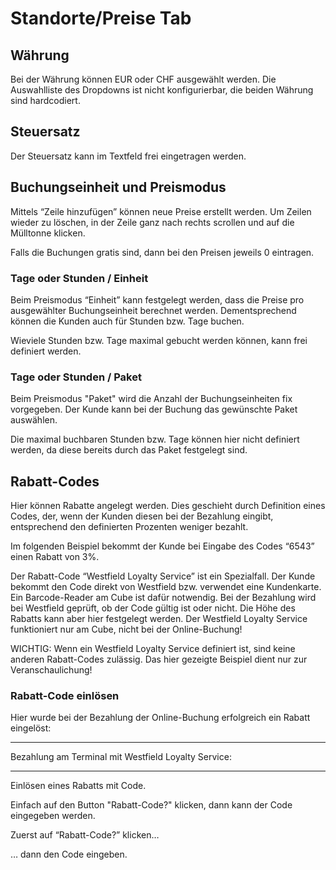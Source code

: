 # Standorte/Preise Tab

<ImageCaption
    src="/standorte-preise-tab/grafik.png"
    alt="Übersicht Standorte Preise"
    caption="Übersicht Standorte Preise"
/>

## Währung

Bei der Währung können EUR oder CHF ausgewählt werden. Die Auswahlliste des Dropdowns ist nicht konfigurierbar, die beiden Währung sind hardcodiert.

## Steuersatz

Der Steuersatz kann im Textfeld frei eingetragen werden.

## Buchungseinheit und Preismodus

Mittels “Zeile hinzufügen” können neue Preise erstellt werden. Um Zeilen wieder zu löschen, in der Zeile ganz nach rechts scrollen und auf die Mülltonne klicken.

Falls die Buchungen gratis sind, dann bei den Preisen jeweils 0 eintragen.

### Tage oder Stunden / Einheit

Beim Preismodus “Einheit” kann festgelegt werden, dass die Preise pro ausgewählter Buchungseinheit berechnet werden. Dementsprechend können die Kunden auch für Stunden bzw. Tage buchen.

Wieviele Stunden bzw. Tage maximal gebucht werden können, kann frei definiert werden.

<ImageCaption
    src="/standorte-preise-tab/grafik1.png"
    alt="Tage / Einheit"
    caption="Tage / Einheit"
/>

<ImageCaption
    src="/standorte-preise-tab/grafik2.png"
    alt="Stunden / Einheit"
    caption="Stunden / Einheit"
/>



### Tage oder Stunden / Paket

Beim Preismodus "Paket" wird die Anzahl der Buchungseinheiten fix vorgegeben. Der Kunde kann bei der Buchung das gewünschte Paket auswählen.

Die maximal buchbaren Stunden bzw. Tage können hier nicht definiert werden, da diese bereits durch das Paket festgelegt sind.

<ImageCaption
    src="/standorte-preise-tab/grafik3.png"
    alt="Tage / Paket"
    caption="Tage / Paket"
/>

<ImageCaption
    src="/standorte-preise-tab/grafik4.png"
    alt="Stunden / Paket"
    caption="Stunden / Paket"
/>



## Rabatt-Codes

Hier können Rabatte angelegt werden. Dies geschieht durch Definition eines Codes, der, wenn der Kunden diesen bei der Bezahlung eingibt, entsprechend den definierten Prozenten weniger bezahlt.

Im folgenden Beispiel bekommt der Kunde bei Eingabe des Codes “6543” einen Rabatt von 3%.

<ImageCaption
    src="/standorte-preise-tab/grafik5.png"
    alt="Stunden / Paket"
    caption="Stunden / Paket"
/>

Der Rabatt-Code “Westfield Loyalty Service” ist ein Spezialfall. Der Kunde bekommt den Code direkt von Westfield bzw. verwendet eine Kundenkarte. Ein Barcode-Reader am Cube ist dafür notwendig. Bei der Bezahlung wird bei Westfield geprüft, ob der Code gültig ist oder nicht. Die Höhe des Rabatts kann aber hier festgelegt werden. Der Westfield Loyalty Service funktioniert nur am Cube, nicht bei der Online-Buchung!

WICHTIG: Wenn ein Westfield Loyalty Service definiert ist, sind keine anderen Rabatt-Codes zulässig. Das hier gezeigte Beispiel dient nur zur Veranschaulichung!

### Rabatt-Code einlösen

Hier wurde bei der Bezahlung der Online-Buchung erfolgreich ein Rabatt eingelöst:

<ImageCaption
    src="/standorte-preise-tab/grafik6.png"
    alt="Rabatt einlösen"
    caption="Rabatt einlösen"
/>

---

Bezahlung am Terminal mit Westfield Loyalty Service:

<ImageCaption
    src="/standorte-preise-tab/grafik7.png"
    alt="Terminal mit Westfield Loyalty Service"
    caption="Terminal mit Westfield Loyalty Service"
/>

---

Einlösen eines Rabatts mit Code.

Einfach auf den Button "Rabatt-Code?" klicken, dann kann der Code eingegeben werden.

Zuerst auf “Rabatt-Code?” klicken…
<ImageCaption
    src="/standorte-preise-tab/grafik8.png"
    alt="Rabatt-Code Auswahl"
    caption="Rabatt-Code Auswahl"
/>


… dann den Code eingeben.
<ImageCaption
    src="/standorte-preise-tab/grafik9.png"
    alt="Rabatt-Code Eingabe"
    caption="Rabatt-Code Eingabe"
/>
